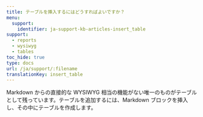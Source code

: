 ```yaml
---
title: テーブルを挿入するにはどうすればよいですか？
menu:
  support:
    identifier: ja-support-kb-articles-insert_table
support:
  - reports
  - wysiwyg
  - tables
toc_hide: true
type: docs
url: /ja/support/:filename
translationKey: insert_table
---
```

Markdown からの直接的な WYSIWYG 相当の機能がない唯一のものがテーブルとして残っています。テーブルを追加するには、Markdown ブロックを挿入し、その中にテーブルを作成します。